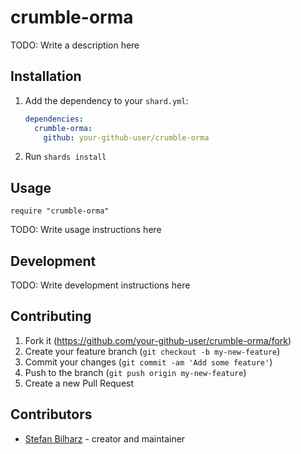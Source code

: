 # crumble-orma

TODO: Write a description here

## Installation

1. Add the dependency to your `shard.yml`:

   ```yaml
   dependencies:
     crumble-orma:
       github: your-github-user/crumble-orma
   ```

2. Run `shards install`

## Usage

```crystal
require "crumble-orma"
```

TODO: Write usage instructions here

## Development

TODO: Write development instructions here

## Contributing

1. Fork it (<https://github.com/your-github-user/crumble-orma/fork>)
2. Create your feature branch (`git checkout -b my-new-feature`)
3. Commit your changes (`git commit -am 'Add some feature'`)
4. Push to the branch (`git push origin my-new-feature`)
5. Create a new Pull Request

## Contributors

- [Stefan Bilharz](https://github.com/your-github-user) - creator and maintainer
